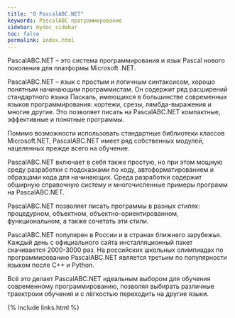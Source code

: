 ```yaml
---
title: "О PascalABC.NET"
keywords: PascalABC программирование
sidebar: mydoc_sidebar
toc: false
permalink: index.html
---
```


PascalABC.NET – это система программирования и язык Pascal нового поколения для платформы Microsoft .NET.

PascalABC.NET – язык с простым и логичным синтаксисом, хорошо понятным начинающим программистам.
Он содержит ряд расширений стандартного языка Паскаль, имеющихся в большинстве современных языков программирования: кортежи, срезы, лямбда-выражения и многие другие. Это позволяет писать на PascalABC.NET компактные, эффективные и понятные программы.

Помимо возможности использовать стандартные библиотеки классов Microsoft.NET, PascalABC.NET имеет ряд собственных модулей, нацеленных прежде всего на обучение.

PascalABC.NET включает в себя также простую, но при этом мощную среду разработки с подсказками по коду, автоформатированием и образцами кода для начинающих. Среда разработки содержит обширную справочную систему и многочисленные примеры программ на PascalABC.NET.

PascalABC.NET позволяет писать программы в разных стилях: процедурном, объектном, объектно-ориентированном, функциональном, а также сочетать эти стили. 

PascalABC.NET популярен в России и в странах ближнего зарубежья. Каждый день с официального сайта инсталляционный пакет скачивается 2000-3000 раз. На российских школьных олимпиадах по программированию PascalABC.NET является третьим по популярности языком после C++ и Python.

Всё это делает PascalABC.NET идеальным выбором для обучения современному программированию, позволяя выбирать различные траектроии обучения и с лёгкостью переходить на другие языки.

{% include links.html %}
